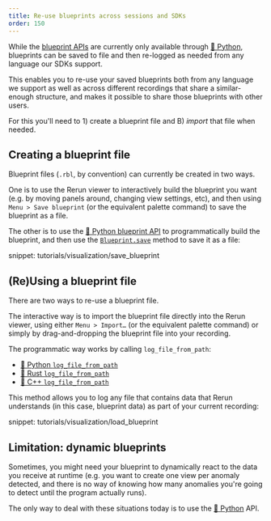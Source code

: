 ```yaml
---
title: Re-use blueprints across sessions and SDKs
order: 150
---
```


While the [blueprint APIs](configure-viewer-through-code) are currently only available through [🐍 Python](https://ref.rerun.io/docs/python/stable/common/blueprint_apis/), blueprints can be saved to file and then re-logged as needed from any language our SDKs support.

This enables you to re-use your saved blueprints both from any language we support as well as across different recordings that share a similar-enough structure, and makes it possible to share those blueprints with other users.

For this you'll need to 1) create a blueprint file and B) _import_ that file when needed.


## Creating a blueprint file

Blueprint files (`.rbl`, by convention) can currently be created in two ways.

One is to use the Rerun viewer to interactively build the blueprint you want (e.g. by moving panels around, changing view settings, etc), and then using `Menu > Save blueprint` (or the equivalent palette command) to save the blueprint as a file.

The other is to use the [🐍 Python blueprint API](https://ref.rerun.io/docs/python/stable/common/blueprint_apis/) to programmatically build the blueprint, and then use the [`Blueprint.save`](https://ref.rerun.io/docs/python/0.19.0/common/blueprint_apis/#rerun.blueprint.Blueprint.save) method to save it as a file:

snippet: tutorials/visualization/save_blueprint


## (Re)Using a blueprint file

There are two ways to re-use a blueprint file.

The interactive way is to import the blueprint file directly into the Rerun viewer, using either `Menu > Import…` (or the equivalent palette command) or simply by drag-and-dropping the blueprint file into your recording.

The programmatic way works by calling `log_file_from_path`:
* [🐍 Python `log_file_from_path`](https://ref.rerun.io/docs/python/stable/common/logging_functions/#rerun.log_file_from_path)
* [🦀 Rust `log_file_from_path`](https://docs.rs/rerun/latest/rerun/struct.RecordingStream.html#method.log_file_from_path)
* [🌊 C++ `log_file_from_path`](https://ref.rerun.io/docs/cpp/stable/classrerun_1_1RecordingStream.html#a20798d7ea74cce5c8174e5cacd0a2c47)

This method allows you to log any file that contains data that Rerun understands (in this case, blueprint data) as part of your current recording:

snippet: tutorials/visualization/load_blueprint


## Limitation: dynamic blueprints

Sometimes, you might need your blueprint to dynamically react to the data you receive at runtime (e.g. you want to create one view per anomaly detected, and there is no way of knowing how many anomalies you're going to detect until the program actually runs).

The only way to deal with these situations today is to use the [🐍 Python](https://ref.rerun.io/docs/python/stable/common/blueprint_apis/) API.
